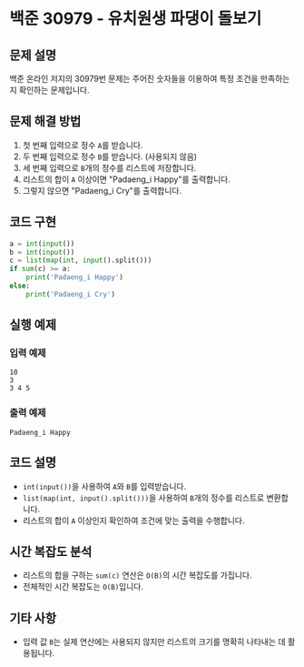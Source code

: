 # 백준 30979 - 유치원생 파댕이 돌보기

## 문제 설명
백준 온라인 저지의 30979번 문제는 주어진 숫자들을 이용하여 특정 조건을 만족하는지 확인하는 문제입니다.

## 문제 해결 방법
1. 첫 번째 입력으로 정수 `A`를 받습니다.
2. 두 번째 입력으로 정수 `B`를 받습니다. (사용되지 않음)
3. 세 번째 입력으로 `B`개의 정수를 리스트에 저장합니다.
4. 리스트의 합이 `A` 이상이면 "Padaeng_i Happy"를 출력합니다.
5. 그렇지 않으면 "Padaeng_i Cry"를 출력합니다.

## 코드 구현
```python
a = int(input())
b = int(input())
c = list(map(int, input().split()))
if sum(c) >= a:
    print('Padaeng_i Happy')
else:
    print('Padaeng_i Cry')
```

## 실행 예제
### 입력 예제
```
10
3
3 4 5
```
### 출력 예제
```
Padaeng_i Happy
```

## 코드 설명
- `int(input())`을 사용하여 `A`와 `B`를 입력받습니다.
- `list(map(int, input().split()))`을 사용하여 `B`개의 정수를 리스트로 변환합니다.
- 리스트의 합이 `A` 이상인지 확인하여 조건에 맞는 출력을 수행합니다.

## 시간 복잡도 분석
- 리스트의 합을 구하는 `sum(c)` 연산은 `O(B)`의 시간 복잡도를 가집니다.
- 전체적인 시간 복잡도는 `O(B)`입니다.

## 기타 사항
- 입력 값 `B`는 실제 연산에는 사용되지 않지만 리스트의 크기를 명확히 나타내는 데 활용됩니다.

